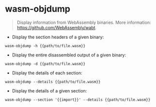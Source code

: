 # wasm-objdump

> Display information from WebAssembly binaries.
> More information: <https://github.com/WebAssembly/wabt>.

- Display the section headers of a given binary:

`wasm-objdump -h {{path/to/file.wasm}}`

- Display the entire disassembled output of a given binary:

`wasm-objdump -d {{path/to/file.wasm}}`

- Display the details of each section:

`wasm-objdump --details {{path/to/file.wasm}}`

- Display the details of a given section:

`wasm-objdump --section '{{import}}' --details {{path/to/file.wasm}}`
